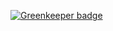 

[![Greenkeeper badge](https://badges.greenkeeper.io/strugee/node-get-webmention-url.svg)](https://greenkeeper.io/)